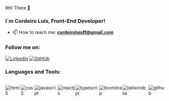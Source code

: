 

#Hi There 👋

### I´m Cordeiro Luís, Front-End Developer!

- 📫  How to reach me: **cordeiroluisff@gmail.com**

### Follow me on: 
[![Linkedin](https://img.shields.io/badge/LinkedIn-0077B5?style=for-the-badge&logo=linkedin&logoColor=white)](https://www.linkedin.com/in/cordeiro-luis/)
[![GitHUb](https://img.shields.io/badge/GitHub-100000?style=for-the-badge&logo=github&logoColor=white)](https://github.com/corde177)

### Languages and Tools:
 <div style= "display: flex; fex-wrap: wrap; margin: 1rem 0 1rem 0;">
    <img align="center" style= "margin:  1rem 0 1rem 0;" alt="html5" src="https://img.shields.io/badge/HTML-239120?style=for-the-badge&logo=html5&logoColor=white">
    <img align="center" style= "margin:  1rem 0 1rem 0;" alt="css3" src="https://img.shields.io/badge/CSS-239120?&style=for-the-badge&logo=css3&logoColor=white">
    <img align="center" style= "margin:  1rem 0 1rem 0;" alt="javascript" src="https://img.shields.io/badge/JavaScript-F7DF1E?style=for-the-badge&logo=javascript&logoColor=black">
    <img align="center" style= "margin:  1rem 0 1rem 0;" alt="reactjs" src="https://img.shields.io/badge/react-0A5EB0?&style=for-the-badge&logo=react&logoColor=white">
    <img align="center" style= "margin:  1rem 0 1rem 0;" alt="typescript" src="https://img.shields.io/badge/typescript-0A5EB0?&style=for-the-badge&logo=typescript&logoColor=white">
    <img align="center" style= "margin:  1rem 0 1rem 0;" alt="bootstrap" src="https://img.shields.io/badge/Bootstrap-563D7C?style=for-the-badge&logo=bootstrap&logoColor=white">
    <img align="center" style= "margin:  1rem 0 1rem 0;" alt="tailwindcss" src="https://img.shields.io/badge/tailwindcss-80C4E9?&style=for-the-badge&logo=tailwindcss&logoColor=white">
    <img align="center" style= "margin:  1rem 0 1rem 0;" alt="github" src="https://img.shields.io/badge/GIT-E44C30?style=for-the-badge&logo=git&logoColor=white"> 
   <!-- <img align="center" style= "margin:  1rem 0 1rem 0;" alt="sass" src="https://img.shields.io/badge/sass-CA7373?&style=for-the-badge&logo=sass&logoColor=white">
   <img align="center" style= "margin:  1rem 0 1rem 0;" alt="figma" src="https://img.shields.io/badge/figma-239120?&style=for-the-badge&logo=figma&logoColor=white"> 
    <img align="center" style= "margin:  1rem 0 1rem 0;" alt="vite" src="https://img.shields.io/badge/vite-E38E49?&style=for-the-badge&logo=vite&logoColor=white"> -->
 </div>

